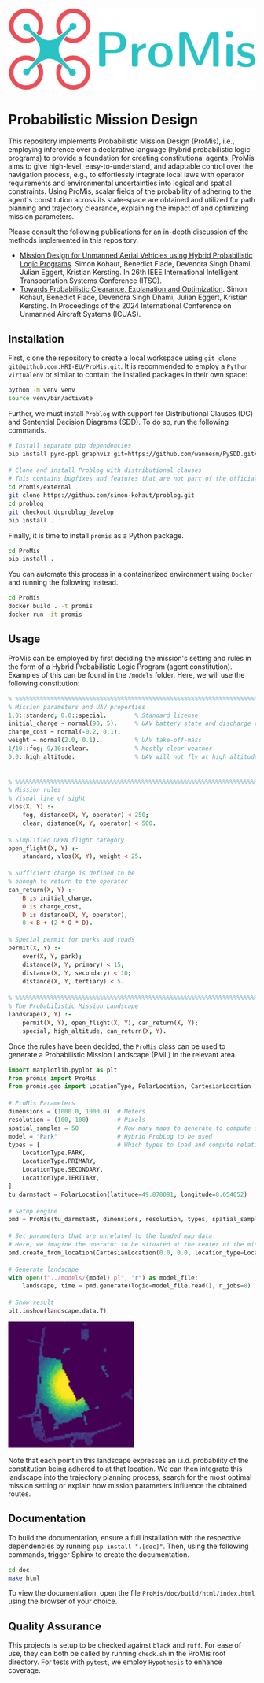 <p align="center">
  <img src="https://github.com/HRI-EU/ProMis/blob/main/logo.png" width=512/>
</p>

# Probabilistic Mission Design

This repository implements Probabilistic Mission Design (ProMis), i.e., employing inference over a declarative language (hybrid probabilistic logic programs) to provide a foundation for creating constitutional agents. ProMis aims to give high-level, easy-to-understand, and adaptable control over the navigation process, e.g., to effortlessly integrate local laws with operator requirements and environmental uncertainties into logical and spatial constraints. Using ProMis, scalar fields of the probability of adhering to the agent's constitution across its state-space are obtained and utilized for path planning and trajectory clearance, explaining the impact of and optimizing mission parameters.

Please consult the following publications for an in-depth discussion of the methods implemented in this repository.
- [Mission Design for Unmanned Aerial Vehicles using Hybrid Probabilistic Logic Programs](https://arxiv.org/abs/2406.03454).
  Simon Kohaut, Benedict Flade, Devendra Singh Dhami, Julian Eggert, Kristian Kersting.
  In 26th IEEE International Intelligent Transportation Systems Conference (ITSC).
- [Towards Probabilistic Clearance, Explanation and Optimization](https://arxiv.org/abs/2406.15088).
  Simon Kohaut, Benedict Flade, Devendra Singh Dhami, Julian Eggert, Kristian Kersting.
  In Proceedings of the 2024 International Conference on Unmanned Aircraft Systems (ICUAS).

## Installation

First, clone the repository to create a local workspace using `git clone git@github.com:HRI-EU/ProMis.git`.
It is recommended to employ a `Python virtualenv` or similar to contain the installed packages in their own space:

```bash
python -m venv venv
source venv/bin/activate
```

Further, we must install `Problog` with support for Distributional Clauses (DC) and Sentential Decision Diagrams (SDD).
To do so, run the following commands.

```bash
# Install separate pip dependencies
pip install pyro-ppl graphviz git+https://github.com/wannesm/PySDD.git#egg=PySDD

# Clone and install Problog with distributional clauses
# This contains bugfixes and features that are not part of the official release yet
cd ProMis/external
git clone https://github.com/simon-kohaut/problog.git
cd problog 
git checkout dcproblog_develop
pip install .
```

Finally, it is time to install `promis` as a Python package.

```bash
cd ProMis
pip install .
```

You can automate this process in a containerized environment using `Docker` and running the following instead.

```bash
cd ProMis
docker build . -t promis
docker run -it promis
```

## Usage

ProMis can be employed by first deciding the mission's setting and rules in the form of a Hybrid Probabilistic Logic Program (agent constitution).
Examples of this can be found in the `/models` folder.
Here, we will use the following constitution:
```prolog
% %%%%%%%%%%%%%%%%%%%%%%%%%%%%%%%%%%%%%%%%%%%%%%%%%%%%%%%%%%%%%%%%%%%%%%%%
% Mission parameters and UAV properties
1.0::standard; 0.0::special.        % Standard license
initial_charge ~ normal(90, 5).     % UAV battery state and discharge rate
charge_cost ~ normal(-0.2, 0.1).
weight ~ normal(2.0, 0.1).          % UAV take-off-mass
1/10::fog; 9/10::clear.             % Mostly clear weather
0.0::high_altitude.                 % UAV will not fly at high altitudes


% %%%%%%%%%%%%%%%%%%%%%%%%%%%%%%%%%%%%%%%%%%%%%%%%%%%%%%%%%%%%%%%%%%%%%%%%
% Mission rules
% Visual line of sight
vlos(X, Y) :- 
    fog, distance(X, Y, operator) < 250;
    clear, distance(X, Y, operator) < 500.

% Simplified OPEN flight category
open_flight(X, Y) :- 
    standard, vlos(X, Y), weight < 25.

% Sufficient charge is defined to be
% enough to return to the operator
can_return(X, Y) :-
    B is initial_charge,
    O is charge_cost,
    D is distance(X, Y, operator),
    0 < B + (2 * O * D).

% Special permit for parks and roads
permit(X, Y) :- 
    over(X, Y, park); 
    distance(X, Y, primary) < 15;
    distance(X, Y, secondary) < 10;
    distance(X, Y, tertiary) < 5.

% %%%%%%%%%%%%%%%%%%%%%%%%%%%%%%%%%%%%%%%%%%%%%%%%%%%%%%%%%%%%%%%%%%%%%%%%
% The Probabilistic Mission Landscape
landscape(X, Y) :- 
    permit(X, Y), open_flight(X, Y), can_return(X, Y);
    special, high_altitude, can_return(X, Y).
```

Once the rules have been decided, the `ProMis` class can be used to generate a Probabilistic Mission Landscape (PML) in the relevant area.

```python
import matplotlib.pyplot as plt
from promis import ProMis
from promis.geo import LocationType, PolarLocation, CartesianLocation

# ProMis Parameters
dimensions = (1000.0, 1000.0)  # Meters
resolution = (100, 100)        # Pixels
spatial_samples = 50           # How many maps to generate to compute statistics
model = "Park"                 # Hybrid ProbLog to be used
types = [                      # Which types to load and compute relations for
    LocationType.PARK,
    LocationType.PRIMARY,
    LocationType.SECONDARY,
    LocationType.TERTIARY,
]  
tu_darmstadt = PolarLocation(latitude=49.878091, longitude=8.654052)

# Setup engine
pmd = ProMis(tu_darmstadt, dimensions, resolution, types, spatial_samples)

# Set parameters that are unrelated to the loaded map data
# Here, we imagine the operator to be situated at the center of the mission area
pmd.create_from_location(CartesianLocation(0.0, 0.0, location_type=LocationType.OPERATOR))

# Generate landscape
with open(f"../models/{model}.pl", "r") as model_file:
    landscape, time = pmd.generate(logic=model_file.read(), n_jobs=8)

# Show result
plt.imshow(landscape.data.T)
```
<img src="https://github.com/HRI-EU/ProMis/blob/main/examples/pml.png" width="256">

Note that each point in this landscape expresses an i.i.d. probability of the constitution being adhered to at that location.
We can then integrate this landscape into the trajectory planning process, search for the most optimal mission setting or explain how mission parameters influence the obtained routes. 

## Documentation

To build the documentation, ensure a full installation with the respective dependencies by running `pip install ".[doc]"`.
Then, using the following commands, trigger Sphinx to create the documentation.

```bash
cd doc
make html
```

To view the documentation, open the file `ProMis/doc/build/html/index.html` using the browser of your choice.

## Quality Assurance

This projects is setup to be checked against `black` and `ruff`.
For ease of use, they can both be called by running `check.sh` in the ProMis root directory.
For tests with `pytest`, we employ `Hypothesis` to enhance coverage.
